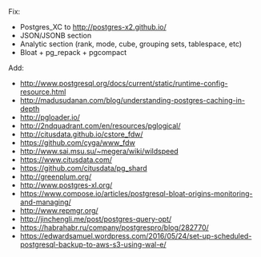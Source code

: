 Fix:
 * Postgres_XC to http://postgres-x2.github.io/
 * JSON/JSONB section
 * Analytic section (rank, mode, cube, grouping sets, tablespace, etc)
 * Bloat + pg_repack + pgcompact

Add:

 * http://www.postgresql.org/docs/current/static/runtime-config-resource.html
 * http://madusudanan.com/blog/understanding-postgres-caching-in-depth
 * http://pgloader.io/
 * http://2ndquadrant.com/en/resources/pglogical/
 * http://citusdata.github.io/cstore_fdw/
 * https://github.com/cyga/www_fdw
 * http://www.sai.msu.su/~megera/wiki/wildspeed
 * https://www.citusdata.com/
 * https://github.com/citusdata/pg_shard
 * http://greenplum.org/
 * http://www.postgres-xl.org/
 * https://www.compose.io/articles/postgresql-bloat-origins-monitoring-and-managing/
 * http://www.repmgr.org/
 * http://jinchengli.me/post/postgres-query-opt/
 * https://habrahabr.ru/company/postgrespro/blog/282770/
 * https://edwardsamuel.wordpress.com/2016/05/24/set-up-scheduled-postgresql-backup-to-aws-s3-using-wal-e/
